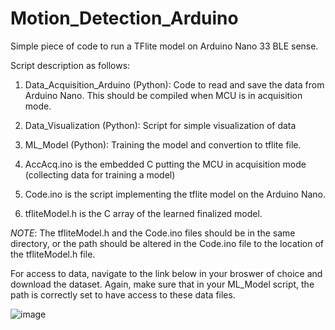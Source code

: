 # Motion_Detection_Arduino
Simple piece of code to run a TFlite model on Arduino Nano 33 BLE sense.

Script description as follows: 

1. Data_Acquisition_Arduino (Python): Code to read and save the data from Arduino Nano. This should be compiled when MCU is in acquisition mode.

2. Data_Visualization (Python): Script for simple visualization of data

3. ML_Model (Python): Training the model and convertion to tflite file. 

4. AccAcq.ino is the embedded C putting the MCU in acquisition mode (collecting data for training a model)

5. Code.ino is the script implementing the tflite model on the Arduino Nano.

6. tfliteModel.h is the C array of the learned finalized model.

*NOTE*: The tfliteModel.h and the Code.ino files should be in the same directory, or the path should be altered in the Code.ino file to the location of the tfliteModel.h file. 

For access to data, navigate to the link below in your broswer of choice and download the dataset. Again, make sure that in your ML_Model script, the path is correctly set to have access to these data files.

![image](https://user-images.githubusercontent.com/54308350/134804327-85d416ec-e573-48d6-9d0e-a8f7f47de935.png)
